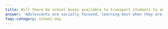 ```yaml
---
title: Will there be school buses available to transport students to and from Compass?
answer: 'Adolescents are socially focused, learning best when they are happy, challenged, and socially engaged. By working in multi-age groups, younger students have more mature peer models, and older students are held accountable for being those positive role models. It is a natural, inspiring, and effective way for humans to work.'
faqs-category: school-day
---
```

